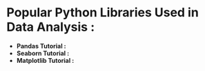 # **Popular Python Libraries Used in Data Analysis :**

- **Pandas Tutorial :**
- **Seaborn Tutorial :**
- **Matplotlib Tutorial :**
